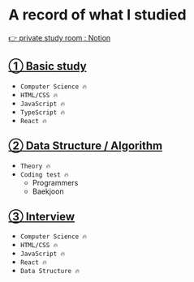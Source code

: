 # A record of what I studied

[👉 private study room : Notion](https://ripe-pincushion-3a9.notion.site/Yeseul-s-Study-Room-7a71b23d755346949cf722a72beb4c63)


## <a href="./Basic/README.md">① Basic study </a>

- `Computer Science 🔥`
- `HTML/CSS 🔥`
- `JavaScript 🔥`
- `TypeScript 🔥`
- `React 🔥`


## <a href="./Data_Structure/README.md">② Data Structure / Algorithm </a>

- `Theory 🔥`
- `Coding test 🔥`
  - Programmers
  - Baekjoon


## <a href="./Interview/README.md">③ Interview </a>

- `Computer Science 🔥`
- `HTML/CSS 🔥`
- `JavaScript 🔥`
- `React 🔥`
- `Data Structure 🔥`

<br>

